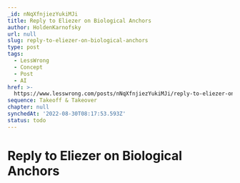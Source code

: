 ```yaml
---
_id: nNqXfnjiezYukiMJi
title: Reply to Eliezer on Biological Anchors
author: HoldenKarnofsky
url: null
slug: reply-to-eliezer-on-biological-anchors
type: post
tags:
  - LessWrong
  - Concept
  - Post
  - AI
href: >-
  https://www.lesswrong.com/posts/nNqXfnjiezYukiMJi/reply-to-eliezer-on-biological-anchors
sequence: Takeoff & Takeover
chapter: null
synchedAt: '2022-08-30T08:17:53.593Z'
status: todo
---
```


# Reply to Eliezer on Biological Anchors

